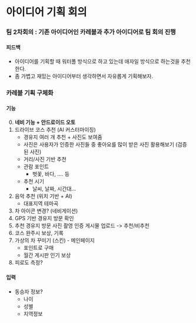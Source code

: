 # 아이디어 기획 회의
### 팀 2차회의 : 기존 아이디어인 카레블과 추가 아이디어로 팀 회의 진행
#### 피드백 
- 아이디어를 기획할 때 워터폴 방식으로 하고 있는데 애자일 방식으로 하는것을 추천한다. 
- 좀 가볍고 재밌는 아이디어부터 생각하면서 자유롭게 기획해보자.



### 카레블 기획 구체화 

#### 기능

0. **네비 기능 + 안드로이드 오토**
1. 드라이브 코스 추천 (AI 커스터마이징)
   - 경유지 여러 개 추천 + 사진도 보여줌
   - 사진은 사용자가 인증한 사진들 중 좋아요를 많이 받은 사진 활용해보기 (검증된 사진)
   - 거리/사진 기반 추천
   - 관람 포인트
     - 벗꽃, 바다, .... 등
   - 추천 시기
     - 날씨, 날짜, 시간대...
2. 음악 추천 (위치 기반 + AI)
   - 대표지역 테마곡
3. 차 아이콘 변경? (네비게이션)
4. GPS 기반 경유지 방문 확인
5. 추천 경유지 방문 사진 촬영 인증
   게시물 업로드 -> 추천/비추천
6. 코스 완주시 보상, 기록
7. 가상의 차 꾸미기 (스킨) - 메인페이지
   - 포인트로 구매
   - 월간 게시판 인기 보상
8. 피로도 측정?



#### 입력

- 동승자 정보?
  - 나이
  - 성별
  - 지역정보
